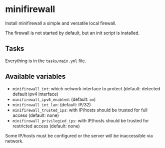 # minifirewall

Install minifirewall a simple and versatile local firewall.

The firewall is not started by default, but an init script is installed.

## Tasks

Everything is in the `tasks/main.yml` file.

## Available variables

* `minifirewall_int`: which network interface to protect (default: detected default ipv4 interface)
* `minifirewall_ipv6_enabled`: (default: `on`)
* `minifirewall_int_lan`: (default: IP/32)
* `minifirewall_trusted_ips`: with IP/hosts should be trusted for full access (default: none)
* `minifirewall_privilegied_ips`: with IP/hosts should be trusted for restricted access (default: none)

Some IP/hosts must be configured or the server will be inaccessible via network.
